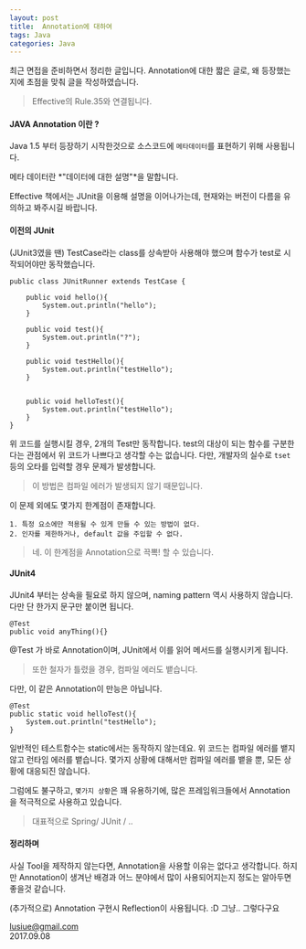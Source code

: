 ```yaml
---
layout: post
title:  Annotation에 대하여
tags: Java 
categories: Java
---    
```


최근 면접을 준비하면서 정리한 글입니다. Annotation에 대한 짧은 글로, 왜 등장했는지에 초점을 맞춰 글을 작성하였습니다.        

> Effective의 Rule.35와 연결됩니다.

#### JAVA Annotation 이란 ?        

Java 1.5 부터 등장하기 시작한것으로 소스코드에 `메타데이터`를 표현하기 위해 사용됩니다.    

메타 데이터란 *"데이터에 대한 설명"*을 말합니다.     

Effective 책에서는 JUnit을 이용해 설명을 이어나가는데, 현재와는 버전이 다름을 유의하고 봐주시길 바랍니다.

#### 이전의 JUnit

(JUnit3였을 땐) TestCase라는 class를 상속받아 사용해야 했으며 함수가 test로 시작되어야만 동작했습니다.


    public class JUnitRunner extends TestCase {

        public void hello(){
            System.out.println("hello");
        }

        public void test(){
            System.out.println("?");
        }

        public void testHello(){
            System.out.println("testHello");
        }


        public void helloTest(){
            System.out.println("testHello");
        }
    }

위 코드를 실행시킬 경우, 2개의 Test만 동작합니다. test의 대상이 되는 함수를 구분한다는 관점에서 위 코드가 나쁘다고 생각할 수는 없습니다. 다만, 개발자의 실수로 `tset` 등의 오타를 입력할 경우 문제가 발생합니다.

> 이 방법은 컴파일 에러가 발생되지 않기 때문입니다.  

이 문제 외에도 몇가지 한계점이 존재합니다.

    1. 특정 요소에만 적용될 수 있게 만들 수 있는 방법이 없다.
    2. 인자를 제한하거나, default 값을 주입할 수 없다.

> 네. 이 한계점을 Annotation으로 끅뽁! 할 수 있습니다.

#### JUnit4   

JUnit4 부터는 상속을 필요로 하지 않으며, naming pattern 역시 사용하지 않습니다.
다만 단 한가지 문구만 붙이면 됩니다.

    @Test
    public void anyThing(){}

@Test 가 바로 Annotation이며, JUnit에서 이를 읽어 메서드를 실행시키게 됩니다.
> 또한 철자가 틀렸을 경우, 컴파일 에러도 뱉습니다.

다만, 이 같은 Annotation이 만능은 아닙니다. 

	@Test
	public static void helloTest(){
		System.out.println("testHello");
	}

일반적인 테스트함수는 static에서는 동작하지 않는데요. 위 코드는 컴파일 에러를 뱉지 않고 런타임 에러를 뱉습니다.
몇가지 상황에 대해서만 컴파일 에러를 뱉을 뿐, 모든 상황에 대응되진 않습니다. 

그럼에도 불구하고, `몇가지 상황`은 꽤 유용하기에, 많은 프레임워크들에서 Annotation을 적극적으로 사용하고 있습니다.

> 대표적으로 Spring/ JUnit / ..

#### 정리하며   

사실 Tool을 제작하지 않는다면, Annotation을 사용할 이유는 없다고 생각합니다. 하지만 Annotation이 생겨난 배경과 어느 분야에서 많이 사용되어지는지 정도는 알아두면 좋을것 같습니다.

(추가적으로)
Annotation 구현시 Reflection이 사용됩니다. :D 
그냥.. 그렇다구요 


lusiue@gmail.com      
2017.09.08


 

